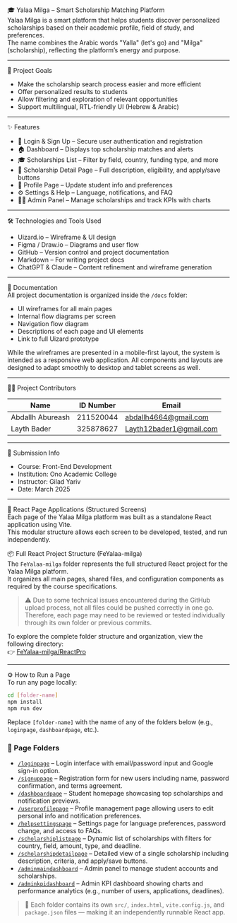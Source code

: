 🎓 Yalaa Milga – Smart Scholarship Matching Platform  
Yalaa Milga is a smart platform that helps students discover personalized scholarships based on their academic profile, field of study, and preferences.  
The name combines the Arabic words "Yalla" (let's go) and "Milga" (scholarship), reflecting the platform’s energy and purpose.

---

🎯 Project Goals
- Make the scholarship search process easier and more efficient  
- Offer personalized results to students  
- Allow filtering and exploration of relevant opportunities  
- Support multilingual, RTL-friendly UI (Hebrew & Arabic)

---

✨ Features
- 🔐 Login & Sign Up – Secure user authentication and registration  
- 🏠 Dashboard – Displays top scholarship matches and alerts  
- 🎓 Scholarships List – Filter by field, country, funding type, and more  
- 📄 Scholarship Detail Page – Full description, eligibility, and apply/save buttons  
- 👤 Profile Page – Update student info and preferences  
- ⚙️ Settings & Help – Language, notifications, and FAQ  
- 🧑‍💼 Admin Panel – Manage scholarships and track KPIs with charts  

---

🛠️ Technologies and Tools Used
- Uizard.io – Wireframe & UI design  
- Figma / Draw.io – Diagrams and user flow  
- GitHub – Version control and project documentation  
- Markdown – For writing project docs  
- ChatGPT & Claude – Content refinement and wireframe generation  

---

📂 Documentation  
All project documentation is organized inside the `/docs` folder:

- UI wireframes for all main pages  
- Internal flow diagrams per screen  
- Navigation flow diagram  
- Descriptions of each page and UI elements  
- Link to full Uizard prototype  

While the wireframes are presented in a mobile-first layout, the system is intended as a responsive web application. All components and layouts are designed to adapt smoothly to desktop and tablet screens as well.

---

👨‍💻 Project Contributors

| Name             | ID Number  | Email                       |
|------------------|------------|-----------------------------|
| Abdallh Abureash | 211520044  | abdallh4664@gmail.com       |
| Layth Bader      | 325878627  | Layth12bader1@gmail.com     |

---

🏫 Submission Info  
- Course: Front-End Development  
- Institution: Ono Academic College  
- Instructor: Gilad Yariv  
- Date: March 2025  

---

🧩 React Page Applications (Structured Screens)  
Each page of the Yalaa Milga platform was built as a standalone React application using Vite.  
This modular structure allows each screen to be developed, tested, and run independently.

📦 Full React Project Structure (FeYalaa-milga)  
The `FeYalaa-milga` folder represents the full structured React project for the Yalaa Milga platform.  
It organizes all main pages, shared files, and configuration components as required by the course specifications.

> ⚠️ Due to some technical issues encountered during the GitHub upload process, not all files could be pushed correctly in one go. Therefore, each page may need to be reviewed or tested individually through its own folder or previous commits.

To explore the complete folder structure and organization, view the following directory:  
👉 [FeYalaa-milga/ReactPro](./FeYalaa-milga/ReactPro)

---

⚙️ How to Run a Page  
To run any page locally:

```bash
cd [folder-name]
npm install
npm run dev

```

Replace `[folder-name]` with the name of any of the folders below (e.g., `loginpage`, `dashboardpage`, etc.).

### 📂 Page Folders

- [`/loginpage`](./loginpage) – Login interface with email/password input and Google sign-in option.
- [`/signuppage`](./signuppage) – Registration form for new users including name, password confirmation, and terms agreement.
- [`/dashboardpage`](./dashboardpage) – Student homepage showcasing top scholarships and notification previews.
- [`/userprofilepage`](./userprofilepage) – Profile management page allowing users to edit personal info and notification preferences.
- [`/helpsettingspage`](./helpsettingspage) – Settings page for language preferences, password change, and access to FAQs.
- [`/scholarshiplistpage`](./scholarshiplistpage) – Dynamic list of scholarships with filters for country, field, amount, type, and deadline.
- [`/scholarshipdetailpage`](./scholarshipdetailpage) – Detailed view of a single scholarship including description, criteria, and apply/save buttons.
- [`/adminmaindashboard`](./adminmaindashboard) – Admin panel to manage student accounts and scholarships.
- [`/adminkpidashboard`](./adminkpidashboard) – Admin KPI dashboard showing charts and performance analytics (e.g., number of users, applications, deadlines).

> 🧠 Each folder contains its own `src/`, `index.html`, `vite.config.js`, and `package.json` files — making it an independently runnable React app.
